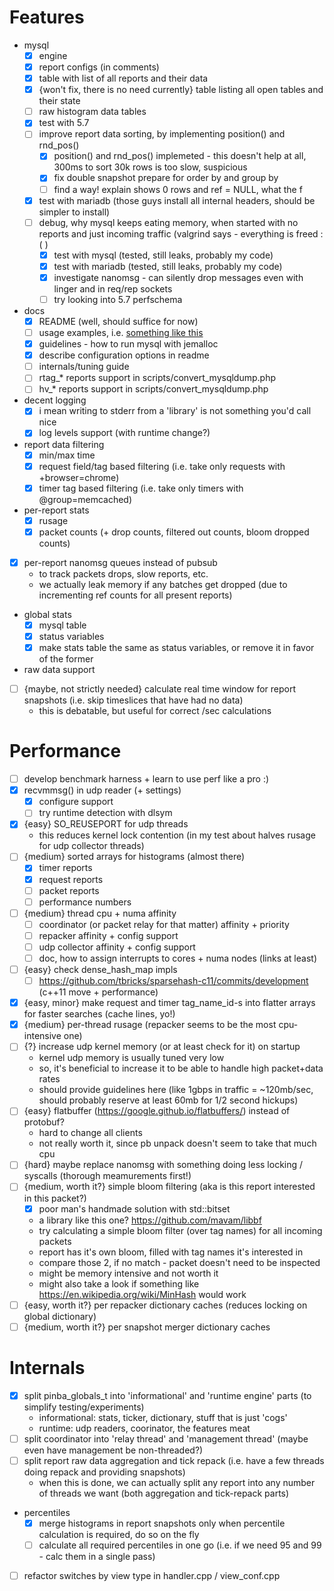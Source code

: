# Features
- mysql
	- [x] engine
	- [x] report configs (in comments)
	- [x] table with list of all reports and their data
	- [x] {won't fix, there is no need currently} table listing all open tables and their state
	- [ ] raw histogram data tables
	- [x] test with 5.7
	- [ ] improve report data sorting, by implementing position() and rnd_pos()
		- [x] position() and rnd_pos() implemeted - this doesn't help at all, 300ms to sort 30k rows is too slow, suspicious
		- [x] fix double snapshot prepare for order by and group by
		- [ ] find a way! explain shows 0 rows and ref = NULL, what the f
	- [x] test with mariadb (those guys install all internal headers, should be simpler to install)
	- [ ] debug, why mysql keeps eating memory, when started with no reports and just incoming traffic (valgrind says - everything is freed :( )
		- [x] test with mysql (tested, still leaks, probably my code)
		- [x] test with mariadb (tested, still leaks, probably my code)
		- [x] investigate nanomsg - can silently drop messages even with linger and in req/rep sockets
		- [ ] try looking into 5.7 perfschema
- docs
	- [x] README (well, should suffice for now)
	- [ ] usage examples, i.e. [something like this](https://github.com/tony2001/pinba_engine/wiki/Usage-examples)
	- [x] guidelines - how to run mysql with jemalloc
	- [x] describe configuration options in readme
	- [ ] internals/tuning guide
	- [ ] rtag_* reports support in scripts/convert_mysqldump.php
	- [ ] hv_* reports support in scripts/convert_mysqldump.php
- decent logging
	- [x] i mean writing to stderr from a 'library' is not something you'd call nice
	- [x] log levels support (with runtime change?)
- report data filtering
	- [x] min/max time
	- [x] request field/tag based filtering (i.e. take only requests with +browser=chrome)
	- [x] timer tag based filtering (i.e. take only timers with @group=memcached)
- per-report stats
	- [x] rusage
	- [x] packet counts (+ drop counts, filtered out counts, bloom dropped counts)
- [x] per-report nanomsg queues instead of pubsub
	- to track packets drops, slow reports, etc.
	- we actually leak memory if any batches get dropped (due to incrementing ref counts for all present reports)
- global stats
	- [x] mysql table
	- [x] status variables
	- [x] make stats table the same as status variables, or remove it in favor of the former
- raw data support
- [ ] {maybe, not strictly needed} calculate real time window for report snapshots (i.e. skip timeslices that have had no data)
	- this is debatable, but useful for correct <something>/sec calculations


# Performance
- [ ] develop benchmark harness + learn to use perf like a pro :)
- [x] recvmmsg() in udp reader (+ settings)
	- [x] configure support
	- [ ] try runtime detection with dlsym
- [x] {easy} SO_REUSEPORT for udp threads
	- this reduces kernel lock contention (in my test about halves rusage for udp collector threads)
- [ ] {medium} sorted arrays for histograms (almost there)
	- [x] timer reports
	- [x] request reports
	- [ ] packet reports
	- [ ] performance numbers
- [ ] {medium} thread cpu + numa affinity
	- [ ] coordinator (or packet relay for that matter) affinity + priority
	- [ ] repacker affinity + config support
	- [ ] udp collector affinity + config support
	- [ ] doc, how to assign interrupts to cores + numa nodes (links at least)
- [ ] {easy} check dense_hash_map impls
	- [ ] https://github.com/tbricks/sparsehash-c11/commits/development (c++11 move + performance)
- [x] {easy, minor} make request and timer tag_name_id-s into flatter arrays for faster searches (cache lines, yo!)
- [x] {medium} per-thread rusage (repacker seems to be the most cpu-intensive one)
- [ ] {?} increase udp kernel memory (or at least check for it) on startup
	- kernel udp memory is usually tuned very low
	- so, it's beneficial to increase it to be able to handle high packet+data rates
	- should provide guidelines here (like 1gbps in traffic = ~120mb/sec, should probably reserve at least 60mb for 1/2 second hickups)
- [ ] {easy} flatbuffer (https://google.github.io/flatbuffers/) instead of protobuf?
	- hard to change all clients
	- not really worth it, since pb unpack doesn't seem to take that much cpu
- [ ] {hard} maybe replace nanomsg with something doing less locking / syscalls (thorough meamurements first!)
- [ ] {medium, worth it?} simple bloom filtering (aka is this report interested in this packet?)
	- [x] poor man's handmade solution with std::bitset
	- a library like this one? https://github.com/mavam/libbf
	- try calculating a simple bloom filter (over tag names) for all incoming packets
	- report has it's own bloom, filled with tag names it's interested in
	- compare those 2, if no match - packet doesn't need to be inspected
	- might be memory intensive and not worth it
	- might also take a look if something like https://en.wikipedia.org/wiki/MinHash would work
- [ ] {easy, worth it?} per repacker dictionary caches (reduces locking on global dictionary)
- [ ] {medium, worth it?} per snapshot merger dictionary caches

# Internals
- [x] split pinba_globals_t into 'informational' and 'runtime engine' parts (to simplify testing/experiments)
	- informational: stats, ticker, dictionary, stuff that is just 'cogs'
	- runtime: udp readers, coorinator, the features meat
- [ ] split coordinator into 'relay thread' and 'management thread' (maybe even have management be non-threaded?)
- [ ] split report raw data aggregation and tick repack (i.e. have a few threads doing repack and providing snapshots)
	- when this is done, we can actually split any report into any number of threads we want (both aggregation and tick-repack parts)
- percentiles
	- [x] merge histograms in report snapshots only when percentile calculation is required, do so on the fly
	- [ ] calculate all required percentiles in one go (i.e. if we need 95 and 99 - calc them in a single pass)
- [ ] refactor switches by view type in handler.cpp / view_conf.cpp
